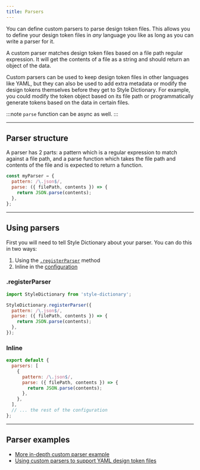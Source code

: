 ```yaml
---
title: Parsers
---
```


You can define custom parsers to parse design token files. This allows you to define your design token files in _any_ language you like as long as you can write a parser for it.

A custom parser matches design token files based on a file path regular expression. It will get the contents of a file as a string and should return an object of the data.

Custom parsers can be used to keep design token files in other languages like YAML, but they can also be used to add extra metadata or modify the design tokens themselves before they get to Style Dictionary. For example, you could modify the token object based on its file path or programmatically generate tokens based on the data in certain files.

:::note
`parse` function can be async as well.
:::

---

## Parser structure

A parser has 2 parts: a pattern which is a regular expression to match against a file path, and a parse function which takes the file path and contents of the file and is expected to return a function.

```javascript title="my-parser.js"
const myParser = {
  pattern: /\.json$/,
  parse: ({ filePath, contents }) => {
    return JSON.parse(contents);
  },
};
```

---

## Using parsers

First you will need to tell Style Dictionary about your parser. You can do this in two ways:

1. Using the [`.registerParser`](/reference/api#registerparser) method
1. Inline in the [configuration](/reference/config#properties)

### .registerParser

```javascript title="build-tokens.js"
import StyleDictionary from 'style-dictionary';

StyleDictionary.registerParser({
  pattern: /\.json$/,
  parse: ({ filePath, contents }) => {
    return JSON.parse(contents);
  },
});
```

### Inline

```javascript title="config.js"
export default {
  parsers: [
    {
      pattern: /\.json$/,
      parse: ({ filePath, contents }) => {
        return JSON.parse(contents);
      },
    },
  ],
  // ... the rest of the configuration
};
```

---

## Parser examples

- [More in-depth custom parser example](https://github.com/amzn/style-dictionary/tree/main/examples/advanced/custom-parser)
- [Using custom parsers to support YAML design token files](https://github.com/amzn/style-dictionary/tree/main/examples/advanced/yaml-tokens)

